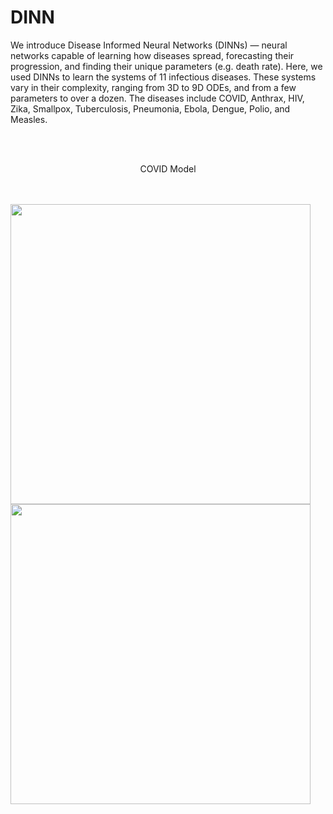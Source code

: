 # DINN
We introduce Disease Informed Neural Networks (DINNs) — neural networks capable of learning how diseases spread, forecasting their progression, and finding their unique parameters (e.g. death rate). Here, we used DINNs to learn the systems of 11 infectious diseases. These systems vary in their complexity, ranging from 3D to 9D ODEs, and from a few parameters to over a dozen. The diseases include COVID, Anthrax, HIV, Zika, Smallpox, Tuberculosis, Pneumonia, Ebola, Dengue, Polio, and Measles.

<br/><br/>

<p align="center">
   <span>COVID Model</span>
</p>

<p float="center">
   <br/><br/>
  <img src="https://github.com/Shaier/DINN/blob/master/experiments/real_data/covid_real_data_daily_cases.jpg" width="480" />
  <img src="https://github.com/Shaier/DINN/blob/master/experiments/real_data/covid_real_data_cumulative_cases.jpg" width="480" /> 
</p>
